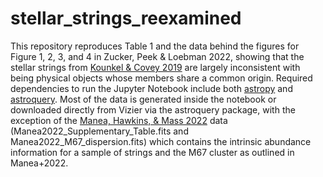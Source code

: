 # stellar_strings_reexamined
This repository reproduces Table 1 and the data behind the figures for Figure 1, 2, 3, and 4 in Zucker, Peek & Loebman 2022, showing that the stellar strings from [Kounkel & Covey 2019](https://doi.org/10.3847/1538-3881/ab339a) are largely inconsistent with being physical objects whose members share a common origin. Required dependencies to run the Jupyter Notebook include both [astropy](https://docs.astropy.org/en/stable/install.html) and [astroquery](https://astroquery.readthedocs.io/en/latest/#installation). Most of the data is generated inside the notebook or downloaded directly from Vizier via the astroquery package, with the exception of the [Manea, Hawkins, & Mass 2022]( https://doi.org/10.1093/mnras/stac236) data (Manea2022_Supplementary_Table.fits and Manea2022_M67_dispersion.fits) which contains the intrinsic abundance information for a sample of strings and the M67 cluster as outlined in Manea+2022. 

